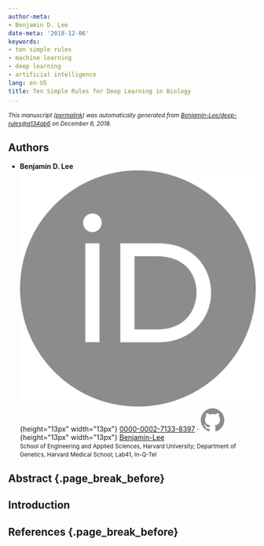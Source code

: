 ```yaml
---
author-meta:
- Benjamin D. Lee
date-meta: '2018-12-06'
keywords:
- ten simple rules
- machine learning
- deep learning
- artificial intelligence
lang: en-US
title: Ten Simple Rules for Deep Learning in Biology
...
```







<small><em>
This manuscript
([permalink](https://Benjamin-Lee.github.io/deep-rules/v/a134ab667f1a6718622bac24dcc10cdd7dcaa6f0/))
was automatically generated
from [Benjamin-Lee/deep-rules@a134ab6](https://github.com/Benjamin-Lee/deep-rules/tree/a134ab667f1a6718622bac24dcc10cdd7dcaa6f0)
on December 6, 2018.
</em></small>

## Authors



+ **Benjamin D. Lee**<br>
    ![ORCID icon](images/orcid.svg){height="13px" width="13px"}
    [0000-0002-7133-8397](https://orcid.org/0000-0002-7133-8397)
    · ![GitHub icon](images/github.svg){height="13px" width="13px"}
    [Benjamin-Lee](https://github.com/Benjamin-Lee)<br>
  <small>
     School of Engineering and Applied Sciences, Harvard University; Department of Genetics, Harvard Medical School; Lab41, In-Q-Tel
  </small>



## Abstract {.page_break_before}




## Introduction


## References {.page_break_before}

<!-- Explicitly insert bibliography here -->
<div id="refs"></div>
